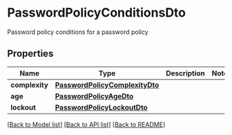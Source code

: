 # PasswordPolicyConditionsDto

Password policy conditions for a password policy

## Properties
Name | Type | Description | Notes
------------ | ------------- | ------------- | -------------
**complexity** | [**PasswordPolicyComplexityDto**](PasswordPolicyComplexityDto.md) |  | 
**age** | [**PasswordPolicyAgeDto**](PasswordPolicyAgeDto.md) |  | 
**lockout** | [**PasswordPolicyLockoutDto**](PasswordPolicyLockoutDto.md) |  | 

[[Back to Model list]](../README.md#documentation-for-models) [[Back to API list]](../README.md#documentation-for-api-endpoints) [[Back to README]](../README.md)


